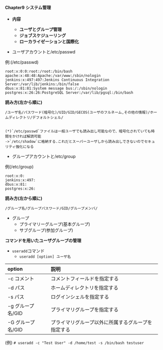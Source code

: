 ####    Chapter9  システム管理
- **内容**
  - **ユーザとグループ管理**
  - **ジョブスケジューリング**
  - **ローカライゼーションと国際化**


- ユーザアカウントと/etc/passwd

例:(/etc/passwd)
```
root:x:0:0:root:/root:/bin/bash
apache:x:48:48:Apache:/var/www:/sbin/nologin
jenkins:x:497:497:Jenkins Continuous Integration Server:/var/lib/jenkins:/bin/false
dbus:x:81:81:System message bus:/:/sbin/nologin
postgres:x:26:26:PostgreSQL Server:/var/lib/pgsql:/bin/bash
```
**読み方(左から順に)**
```
/ユーザ名/パスワード(暗号化)/UID/GID/GECOS(ユーザのフルネーム,その他の情報)/ホームディレクトリ/デフォルトシェル/


(*)`/etc/passwd`ファイルは一般ユーザでも読み出し可能なので、暗号化されていても時間をかければ解読可能
->`/etc/shadow`に格納する.これだとスーパーユーザしから読み出しできないのでセキュリティ強化になる
```

- グループアカウントと/etc/group

例(/etc/group)
```
root:x:0:
jenkins:x:497:
dbus:x:81:
postgres:x:26:
```
**読み方(左から順に)**
```
/グループ名/グループパスワード/GID/グループメンバ/

```
- グループ
  - プライマリーグループ(基本グループ)
  - サブグループ(参加グループ)
 
  
**コマンドを用いたユーザグループの管理**
- `useradd`コマンド
  - `useradd [option] ユーザ名` 

|option|説明         |
|:-----------|:------------|
|-c コメント|コメントフィールドを指定する|
|-d パス|ホームディレクトリを指定する|
|-s パス|ログインシェルを指定する|
|-g グループ名/GID|プライマリグループを指定する|
|-G グループ名/GID|プライマリグループ以外に所属するグループを指定する|

(例)
`# useradd -c "Test User" -d /home/test -s /bin/bash testuser`
